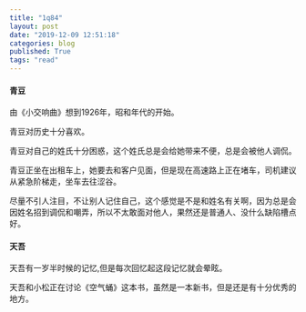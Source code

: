 ```yaml
---
title: "1q84"
layout: post
date: "2019-12-09 12:51:18"
categories: blog
published: True
tags: "read"
---
```



#### 青豆

由《小交响曲》想到1926年，昭和年代的开始。

青豆对历史十分喜欢。

青豆对自己的姓氏十分困惑，这个姓氏总是会给她带来不便，总是会被他人调侃。

青豆正坐在出租车上，她要去和客户见面，但是现在高速路上正在堵车，司机建议从紧急阶梯走，坐车去往涩谷。

尽量不引人注目，不让别人记住自己，这个感觉是不是和姓名有关啊，因为总是会因姓名招到调侃和嘲弄，所以不太敢面对他人，果然还是普通人、没什么缺陷槽点好。

#### 天吾

天吾有一岁半时候的记忆,但是每次回忆起这段记忆就会晕眩。

天吾和小松正在讨论《空气蛹》这本书，虽然是一本新书，但是还是有十分优秀的地方。
